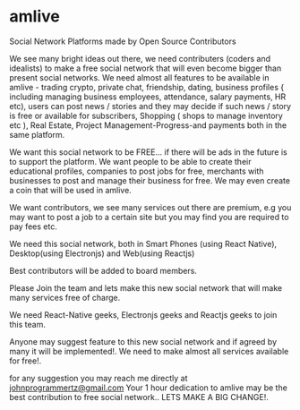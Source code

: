# amlive
Social Network Platforms made by Open Source Contributors

We see many bright ideas out there, we need contributers (coders and idealists) to make a free social network that will even become bigger than present social networks. We need almost all features to be available in amlive - trading crypto, private chat, friendship, dating, business profiles { including managing business employees, attendance, salary payments, HR etc), users can post news / stories and they may decide if such news / story is free or available for subscribers, Shopping ( shops to manage inventory etc ), Real Estate, Project Management-Progress-and payments both in the same platform. 

We want this social network to be FREE... if there will be ads in the future is to support the platform.
We want people to be able to create their educational profiles, companies to post jobs for free, merchants with businesses to post and manage their business for free. We may even create a coin that will be used in amlive.

We want contributors, we see many services out there are premium, e.g you may want to post a job to a certain site but you may find you are required to pay fees etc.

We need this social network, both in Smart Phones (using React Native), Desktop(using Electronjs) and Web(using Reactjs)

Best contributors will be added to board members.

Please Join the team and lets make this new social network that will make many services free of charge.

We need React-Native geeks, Electronjs geeks and Reactjs geeks to join this team.

Anyone may suggest feature to this new social network and if agreed by many it will be implemented!.
We need to make almost all services available for free!.

for any suggestion you may reach me directly at johnprogrammertz@gmail.com
Your 1 hour dedication to amlive may be the best contribution to free social network..
LETS MAKE A BIG CHANGE!.
